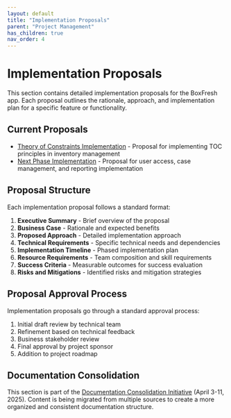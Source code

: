 ```yaml
---
layout: default
title: "Implementation Proposals"
parent: "Project Management"
has_children: true
nav_order: 4
---
```


# Implementation Proposals

This section contains detailed implementation proposals for the BoxFresh app. Each proposal outlines the rationale, approach, and implementation plan for a specific feature or functionality.

## Current Proposals

- [Theory of Constraints Implementation](./toc-proposal.md) - Proposal for implementing TOC principles in inventory management
- [Next Phase Implementation](./next-phase-proposal.md) - Proposal for user access, case management, and reporting implementation

## Proposal Structure

Each implementation proposal follows a standard format:

1. **Executive Summary** - Brief overview of the proposal
2. **Business Case** - Rationale and expected benefits
3. **Proposed Approach** - Detailed implementation approach
4. **Technical Requirements** - Specific technical needs and dependencies
5. **Implementation Timeline** - Phased implementation plan
6. **Resource Requirements** - Team composition and skill requirements
7. **Success Criteria** - Measurable outcomes for success evaluation
8. **Risks and Mitigations** - Identified risks and mitigation strategies

## Proposal Approval Process

Implementation proposals go through a standard approval process:

1. Initial draft review by technical team
2. Refinement based on technical feedback
3. Business stakeholder review
4. Final approval by project sponsor
5. Addition to project roadmap

## Documentation Consolidation

This section is part of the [Documentation Consolidation Initiative](../consolidation-status.md) (April 3-11, 2025). Content is being migrated from multiple sources to create a more organized and consistent documentation structure. 